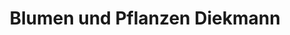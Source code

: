 ---
title: "Blumen und Pflanzen Diekmann"
url: /loeningen/blumen-und-pflanzen-diekmann/
shop: Blumen
---